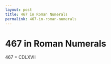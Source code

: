 ```yaml
---
layout: post
title: 467 in Roman Numerals
permalink: 467-in-roman-numerals
---
```


# 467 in Roman Numerals

467 = CDLXVII
